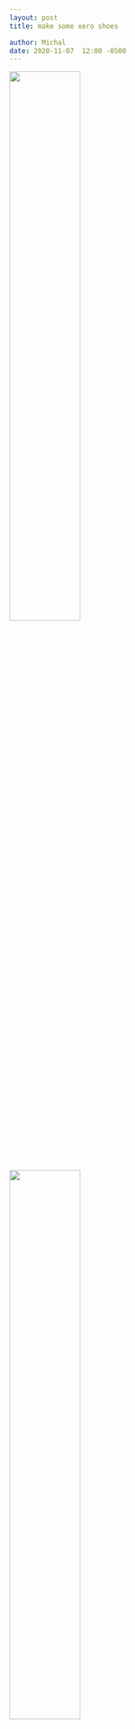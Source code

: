 ```yaml
---
layout: post
title: make some xero shoes

author: Michal
date: 2020-11-07  12:00 -0500
---
```


     
<img src="https://s3.amazonaws.com/my-blog-content/2020/2020-11-07-make-some-xero-shoes/2020-11-07 17.30.11.jpg" width="50%">
<img src="https://s3.amazonaws.com/my-blog-content/2020/2020-11-07-make-some-xero-shoes/2020-11-07 17.22.17.jpg" width="50%">